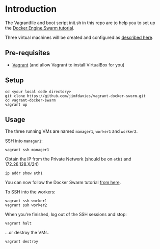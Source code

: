 Introduction
============

The Vagrantfile and boot script init.sh in this repo are to help you to set up
the [Docker Engine Swarm tutorial](https://docs.docker.com/engine/swarm/swarm-tutorial/).

Three virtual machines will be created and configured
as [described here](https://docs.docker.com/engine/swarm/swarm-tutorial/#/set-up).

Pre-requisites
--------------
* [Vagrant](https://www.vagrantup.com/docs/installation/) (and allow Vagrant to install VirtualBox for you)

Setup
-----

    cd <your local code directory>
    git clone https://github.com/jimfdavies/vagrant-docker-swarm.git
    cd vagrant-docker-swarm
    vagrant up

Usage
-----
The three running VMs are named ```manager1```, ```worker1``` and ```worker2```.

SSH into ```manager1```:

    vagrant ssh manager1

Obtain the IP from the Private Network (should be on ```eth1``` and 172.28.128.X/24)

    ip addr show eth1

You can now follow the Docker Swarm tutorial [from here](https://docs.docker.com/engine/swarm/swarm-tutorial/create-swarm/).

To SSH into the workers:

    vagrant ssh worker1
    vagrant ssh worker2

When you're finished, log out of the SSH sessions and stop:

    vagrant halt

...or destroy the VMs.

    vagrant destroy
